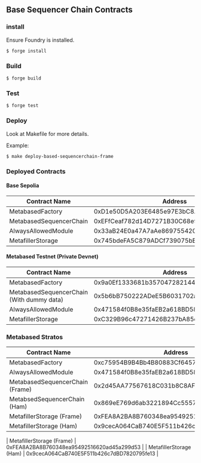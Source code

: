 ## Base Sequencer Chain Contracts

### install

Ensure Foundry is installed.

```shell
$ forge install
```

### Build

```shell
$ forge build
```

### Test

```shell
$ forge test
```

### Deploy

Look at Makefile for more details.

Example:

```shell
$ make deploy-based-sequencerchain-frame
```

### Deployed Contracts

#### Base Sepolia

| Contract Name           | Address                                    |
| ----------------------- | ------------------------------------------ |
| MetabasedFactory        | 0xD1e50D5A203E6485e97E3bC8A951b49aaFC28603 |
| MetabasedSequencerChain | 0xEFfCeaf782d14D7271B30C68e9667cD3B4218553 |
| AlwaysAllowedModule     | 0x33aB24E0a47A7aAe869755420950A6326e3CB9F3 |
| MetafillerStorage       | 0x745bdeFA5C879ADCf739075bB03FD4ecCd03cE22 |

#### Metabased Testnet (Private Devnet)

| Contract Name                             | Address                                    |
| ----------------------------------------- | ------------------------------------------ |
| MetabasedFactory                          | 0x9a0Ef1333681b357047282144dc06D7DAA1f76Ba |
| MetabasedSequencerChain (With dummy data) | 0x5b6bB750222ADeE5B6031702a08D239f97F3b063 |
| AlwaysAllowedModule                       | 0x471584f0B8e35faEB2a618BD58A62316D8882d63 |
| MetafillerStorage                         | 0xC329B96c47271426B237bA85dF5504375C5cCB28 |

### Metabased Stratos

| Contract Name                   | Address                                    |
| ------------------------------- | ------------------------------------------ |
| MetabasedFactory                | 0xc75954B9B4Bb4B80883Cf645744612138b7e4870 |
| AlwaysAllowedModule             | 0x471584f0B8e35faEB2a618BD58A62316D8882d63 |
| MetabasedSequencerChain (Frame) | 0x2d45AA77567618C031b8C8AFD3296ED724793B01 |
| MetabsedSequencerChain (Ham)    | 0x869eE769d6ab3221894Cc555792e8c6467953bE1 |
| MetafillerStorage (Frame)       | 0xFEA8A2BA8B760348ea95492516620ad45a299d53 |
| MetafillerStorage (Ham)         | 0x9cecA064CaB740E5F511b426c7dBD7820795fe13 |

| MetafillerStorage (Frame) | 0xFEA8A2BA8B760348ea95492516620ad45a299d53 |
| MetafillerStorage (Ham) | 0x9cecA064CaB740E5F511b426c7dBD7820795fe13 |

